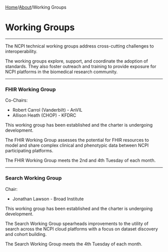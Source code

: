 [Home](https://github.com/NCPITest)/[About](README.md)/Working Groups

Working Groups
==============

* * *

The NCPI technical working groups address cross-cutting challenges to interoperability.

The working groups explore, support, and coordinate the adoption of standards. They also foster outreach and training to provide exposure for NCPI platforms in the biomedical research community.

---

### FHIR Working Group

Co-Chairs:

*   Robert Carrol (Vanderbilt) - AnVIL
*   Allison Heath (CHOP) - KFDRC

This working group has been established and the charter is undergoing development.

The FHIR Working Group assesses the potential for FHIR resources to model and share complex clinical and phenotypic data between NCPI participating platforms.

The FHIR Working Group meets the 2nd and 4th Tuesday of each month.

---

### Search Working Group

Chair:

*   Jonathan Lawson - Broad Institute

This working group has been established and the charter is undergoing development.

The Search Working Group spearheads improvements to the utility of search across the NCPI cloud platforms with a focus on dataset discovery and cohort building.

The Search Working Group meets the 4th Tuesday of each month.



